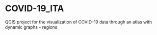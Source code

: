 # COVID-19_ITA
QGIS project for the visualization of COVID-19 data through an atlas with dynamic graphs - regions

